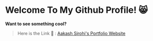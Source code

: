 # Welcome To My Github Profile! 😸

__Want to see something cool?__

 > Here is the Link 🔗 : [Aakash Sirohi's Portfolio Website](http://www.aakashsrh.com)


